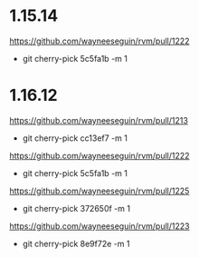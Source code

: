 # 1.15.14

https://github.com/wayneeseguin/rvm/pull/1222
- git cherry-pick 5c5fa1b -m 1


# 1.16.12

https://github.com/wayneeseguin/rvm/pull/1213
- git cherry-pick cc13ef7 -m 1

https://github.com/wayneeseguin/rvm/pull/1222
- git cherry-pick 5c5fa1b -m 1

https://github.com/wayneeseguin/rvm/pull/1225
- git cherry-pick 372650f -m 1

https://github.com/wayneeseguin/rvm/pull/1223
- git cherry-pick 8e9f72e -m 1
